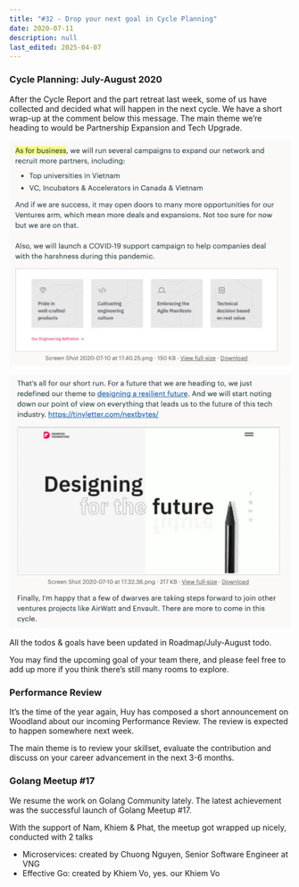 ```yaml
---
title: "#32 - Drop your next goal in Cycle Planning"
date: 2020-07-11
description: null
last_edited: 2025-04-07
---
```


### Cycle Planning: July-August 2020

After the Cycle Report and the part retreat last week, some of us have collected and decided what will happen in the next cycle. We have a short wrap-up at the comment below this message. The main theme we’re heading to would be Partnership Expansion and Tech Upgrade.

![](assets/notion-image-1744007027085-0u46h.webp)

![](assets/notion-image-1744007027400-22nip.webp)

All the todos & goals have been updated in Roadmap/July-August todo.

You may find the upcoming goal of your team there, and please feel free to add up more if you think there’s still many rooms to explore.

### Performance Review

It’s the time of the year again, Huy has composed a short announcement on Woodland about our incoming Performance Review. The review is expected to happen somewhere next week.

The main theme is to review your skillset, evaluate the contribution and discuss on your career advancement in the next 3-6 months.

### Golang Meetup #17

We resume the work on Golang Community lately. The latest achievement was the successful launch of Golang Meetup #17.

With the support of Nam, Khiem & Phat, the meetup got wrapped up nicely, conducted with 2 talks

- Microservices: created by Chuong Nguyen, Senior Software Engineer at VNG
- Effective Go: created by Khiem Vo, yes. our Khiem Vo
